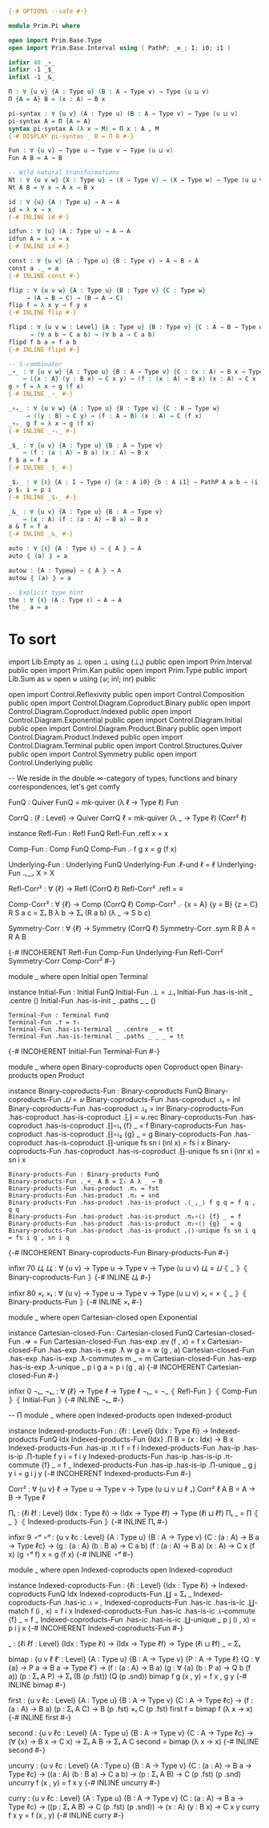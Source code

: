 ```agda

{-# OPTIONS --safe #-}

module Prim.Pi where

open import Prim.Base.Type
open import Prim.Base.Interval using ( PathP; _≡_; I; i0; i1 )

infixr 40 _∘_
infixr -1 _$_
infixl -1 _&_

Π : ∀ {u v} {A : Type u} (B : A → Type v) → Type (u ⊔ v)
Π {A = A} B = (x : A) → B x

pi-syntax : ∀ {u v} (A : Type u) (B : A → Type v) → Type (u ⊔ v)
pi-syntax A = Π {A = A}
syntax pi-syntax A (λ x → M) = Π x ꞉ A , M
{-# DISPLAY pi-syntax _ B = Π B #-}

Fun : ∀ {u v} → Type u → Type v → Type (u ⊔ v)
Fun A B = A → B

-- Wild natural transformations
Nt : ∀ {u v w} {X : Type u} → (X → Type v) → (X → Type w) → Type (u ⊔ v ⊔ w)
Nt A B = ∀ x → A x → B x

id : ∀ {u} {A : Type u} → A → A
id = λ x → x
{-# INLINE id #-}

idfun : ∀ {u} (A : Type u) → A → A
idfun A = λ x → x
{-# INLINE id #-}

const : ∀ {u v} {A : Type u} {B : Type v} → A → B → A
const a ._ = a
{-# INLINE const #-}

flip : ∀ {u v w} {A : Type u} {B : Type v} {C : Type w}
     → (A → B → C) → (B → A → C)
flip f = λ x y → f y x
{-# INLINE flip #-}

flipd : ∀ {u v w : Level} {A : Type u} {B : Type v} {C : A → B → Type w}
      → (∀ a b → C a b) → (∀ b a → C a b)
flipd f b a = f a b
{-# INLINE flipd #-}

-- S-combinator
_∘_ : ∀ {u v w} {A : Type u} {B : A → Type v} {C : (x : A) → B x → Type w}
    → ({x : A} (y : B x) → C x y) → (f : (x : A) → B x) (x : A) → C x (f x)
g ∘ f = λ x → g (f x)
{-# INLINE _∘_ #-}

_∘ₛ_ : ∀ {u v w} {A : Type u} {B : Type v} {C : B → Type w}
     → ((y : B) → C y) → (f : A → B) (x : A) → C (f x)
_∘ₛ_ g f = λ x → g (f x)
{-# INLINE _∘ₛ_ #-}

_$_ : ∀ {u v} {A : Type u} {B : A → Type v}
    → (f : (a : A) → B a) (x : A) → B x
f $ a = f a
{-# INLINE _$_ #-}

_$ᵢ_ : ∀ {ℓ} {A : I → Type ℓ} {a : A i0} {b : A i1} → PathP A a b → (i : I) → A i
p $ᵢ i = p i
{-# INLINE _$ᵢ_ #-}

_&_ : ∀ {u v} {A : Type u} {B : A → Type v}
    → (x : A) (f : (a : A) → B a) → B x
a & f = f a
{-# INLINE _&_ #-}

auto : ∀ {ℓ} {A : Type ℓ} → ⦃ A ⦄ → A
auto ⦃ (a) ⦄ = a

autoω : {A : Typeω} → ⦃ A ⦄ → A
autoω ⦃ (a) ⦄ = a

-- Explicit type hint
the : ∀ {ℓ} (A : Type ℓ) → A → A
the _ a = a

```

# To sort

import Lib.Empty as ⊥
open ⊥ using (⊥ₜ) public
open import Prim.Interval public
open import Prim.Kan public
open import Prim.Type public
import Lib.Sum as ⊎
open ⊎ using (_⊎_; inl; inr) public

open import Control.Reflexivity public
open import Control.Composition public
open import Control.Diagram.Coproduct.Binary public
open import Control.Diagram.Coproduct.Indexed public
open import Control.Diagram.Exponential public
open import Control.Diagram.Initial public
open import Control.Diagram.Product.Binary public
open import Control.Diagram.Product.Indexed public
open import Control.Diagram.Terminal public
open import Control.Structures.Quiver public
open import Control.Symmetry public
open import Control.Underlying public

-- We reside in the double ∞-category of types, functions and binary correspondences, let's get comfy

FunQ : Quiver
FunQ = mk-quiver (λ ℓ → Type ℓ) Fun

CorrQ : (ℓ : Level) → Quiver
CorrQ ℓ = mk-quiver (λ _ → Type ℓ) (Corr² ℓ)

instance
  Refl-Fun : Refl FunQ
  Refl-Fun .refl x = x

  Comp-Fun : Comp FunQ
  Comp-Fun ._∙_ f g x = g (f x)

  Underlying-Fun : Underlying FunQ
  Underlying-Fun .ℓ-und ℓ = ℓ
  Underlying-Fun .⌞_⌟ X = X

  Refl-Corr² : ∀ {ℓ} → Refl (CorrQ ℓ)
  Refl-Corr² .refl = _≡_

  Comp-Corr² : ∀ {ℓ} → Comp (CorrQ ℓ)
  Comp-Corr² ._∙_ {x = A} {y = B} {z = C} R S a c = Σₜ B λ b → Σₜ (R a b) (λ _ → S b c)

  Symmetry-Corr : ∀ {ℓ} → Symmetry (CorrQ ℓ)
  Symmetry-Corr .sym R B A = R A B

{-# INCOHERENT Refl-Fun Comp-Fun Underlying-Fun
               Refl-Corr² Symmetry-Corr Comp-Corr²
#-}


module _ where
  open Initial
  open Terminal

  instance
    Initial-Fun : Initial FunQ
    Initial-Fun .⊥ = ⊥ₜ
    Initial-Fun .has-is-init _ .centre ()
    Initial-Fun .has-is-init _ .paths _ _ ()

    Terminal-Fun : Terminal FunQ
    Terminal-Fun .⊤ = ⊤ₜ
    Terminal-Fun .has-is-terminal _ .centre _ = tt
    Terminal-Fun .has-is-terminal _ .paths _ _ _ = tt
{-# INCOHERENT Initial-Fun Terminal-Fun #-}


module _ where
  open Binary-coproducts
  open Coproduct
  open Binary-products
  open Product

  instance
    Binary-coproducts-Fun : Binary-coproducts FunQ
    Binary-coproducts-Fun ._⨿_ = _⊎_
    Binary-coproducts-Fun .has-coproduct .ι₁ = inl
    Binary-coproducts-Fun .has-coproduct .ι₂ = inr
    Binary-coproducts-Fun .has-coproduct .has-is-coproduct .⁅_,_⁆ = ⊎.rec
    Binary-coproducts-Fun .has-coproduct .has-is-coproduct .⁅⁆∘ι₁ {f} _ = f
    Binary-coproducts-Fun .has-coproduct .has-is-coproduct .⁅⁆∘ι₂ {g} _ = g
    Binary-coproducts-Fun .has-coproduct .has-is-coproduct .⁅⁆-unique fs sn i (inl x) = fs i x
    Binary-coproducts-Fun .has-coproduct .has-is-coproduct .⁅⁆-unique fs sn i (inr x) = sn i x

    Binary-products-Fun : Binary-products FunQ
    Binary-products-Fun ._×_ A B = Σₜ A λ _ → B
    Binary-products-Fun .has-product .π₁ = fst
    Binary-products-Fun .has-product .π₂ = snd
    Binary-products-Fun .has-product .has-is-product .⟨_,_⟩ f g q = f q , g q
    Binary-products-Fun .has-product .has-is-product .π₁∘⟨⟩ {f} _ = f
    Binary-products-Fun .has-product .has-is-product .π₂∘⟨⟩ {g} _ = g
    Binary-products-Fun .has-product .has-is-product .⟨⟩-unique fs sn i q = fs i q , sn i q
{-# INCOHERENT Binary-coproducts-Fun Binary-products-Fun #-}

infixr 70 _⨿ₜ_
_⨿ₜ_ : ∀ {u v} → Type u → Type v → Type (u ⊔ v)
_⨿ₜ_ = _⨿_ ⦃ _ ⦄ ⦃ Binary-coproducts-Fun ⦄
{-# INLINE _⨿ₜ_ #-}

infixr 80 _×ₜ_
_×ₜ_ : ∀ {u v} → Type u → Type v → Type (u ⊔ v)
_×ₜ_ = _×_ ⦃ _ ⦄ ⦃ Binary-products-Fun ⦄
{-# INLINE _×ₜ_ #-}


module _ where
  open Cartesian-closed
  open Exponential

  instance
    Cartesian-closed-Fun : Cartesian-closed FunQ
    Cartesian-closed-Fun ._⇒_ = Fun
    Cartesian-closed-Fun .has-exp .ev (f , x) = f x
    Cartesian-closed-Fun .has-exp .has-is-exp .ƛ w g a = w (g , a)
    Cartesian-closed-Fun .has-exp .has-is-exp .ƛ-commutes m _ = m
    Cartesian-closed-Fun .has-exp .has-is-exp .ƛ-unique _ p i g a = p i (g , a)
    {-# INCOHERENT Cartesian-closed-Fun #-}

infixr 0 ¬ₜ_
¬ₜ_ : ∀ {ℓ} → Type ℓ → Type ℓ
¬ₜ_ = ¬_ ⦃ Refl-Fun ⦄ ⦃ Comp-Fun ⦄ ⦃ Initial-Fun ⦄
{-# INLINE ¬ₜ_ #-}


-- Π
module _ where
  open Indexed-products
  open Indexed-product

  instance
    Indexed-products-Fun : {ℓi : Level} {Idx : Type ℓi} → Indexed-products FunQ Idx
    Indexed-products-Fun {Idx} .∏ B = (x : Idx) → B x
    Indexed-products-Fun .has-ip .π i f = f i
    Indexed-products-Fun .has-ip .has-is-ip .∏-tuple f y i = f i y
    Indexed-products-Fun .has-ip .has-is-ip .π-commute {f} _ = f _
    Indexed-products-Fun .has-ip .has-is-ip .∏-unique _ g j y i = g i j y
{-# INCOHERENT Indexed-products-Fun #-}



Corr² : ∀ {u v} ℓ → Type u → Type v → Type (u ⊔ v ⊔ ℓ ₊)
Corr² ℓ A B = A → B → Type ℓ

Πₜ : {ℓi ℓf : Level} (Idx : Type ℓi) → (Idx → Type ℓf) → Type (ℓi ⊔ ℓf)
Πₜ _ = ∏ ⦃ _ ⦄ ⦃ Indexed-products-Fun ⦄
{-# INLINE Πₜ #-}

infixr 9 _∘ᵈ_
_∘ᵈ_ : {u v ℓc : Level} {A : Type u} {B : A → Type v} {C : (a : A) → B a → Type ℓc}
     → (g : {a : A} (b : B a) → C a b) (f : (a : A) → B a) (x : A) → C x (f x)
(g ∘ᵈ f) x = g (f x)
{-# INLINE _∘ᵈ_ #-}

module _ where
  open Indexed-coproducts
  open Indexed-coproduct

  instance
    Indexed-coproducts-Fun : {ℓi : Level} {Idx : Type ℓi} → Indexed-coproducts FunQ Idx
    Indexed-coproducts-Fun .∐ = Σₜ _
    Indexed-coproducts-Fun .has-ic .ι = _,_
    Indexed-coproducts-Fun .has-ic .has-is-ic .∐-match f (i , x) = f i x
    Indexed-coproducts-Fun .has-ic .has-is-ic .ι-commute {f} _ = f _
    Indexed-coproducts-Fun .has-ic .has-is-ic .∐-unique _ p j (i , x) = p i j x
{-# INCOHERENT Indexed-coproducts-Fun #-}

_ : {ℓi ℓf : Level} (Idx : Type ℓi) → (Idx → Type ℓf) → Type (ℓi ⊔ ℓf)
_ = Σₜ

bimap : {u v ℓ ℓ′ : Level} {A : Type u} {B : A → Type v} {P : A → Type ℓ} {Q : ∀ {a} → P a → B a → Type ℓ′}
      → (f : (a : A) →  B a) (g : ∀ {a} (b : P a) → Q b (f a)) (p : Σₜ A P) → Σₜ (B (p .fst)) (Q (p .snd))
bimap f g (x , y) = f x , g y
{-# INLINE bimap #-}

first : {u v ℓc : Level} {A : Type u} {B : A → Type v} {C : A → Type ℓc}
      → (f : (a : A) → B a) (p : Σₜ A C)
      → B (p .fst) ×ₜ C (p .fst)
first f = bimap f (λ x → x)
{-# INLINE first #-}

second : {u v ℓc : Level} {A : Type u} {B : A → Type v} {C : A → Type ℓc}
       → (∀ {x} → B x → C x) → Σₜ A B → Σₜ A C
second = bimap (λ x → x)
{-# INLINE second #-}

uncurry : {u v ℓc : Level} {A : Type u} {B : A → Type v} {C : (a : A) → B a → Type ℓc}
        → ((a : A) (b : B a) → C a b)
        → (p : Σₜ A B) → C (p .fst) (p .snd)
uncurry f (x , y) = f x y
{-# INLINE uncurry #-}

curry : {u v ℓc : Level} {A : Type u} {B : A → Type v} {C : (a : A) → B a → Type ℓc}
      → ((p : Σₜ A B) → C (p .fst) (p .snd))
      → (x : A) (y : B x) → C x y
curry f x y = f (x , y)
{-# INLINE curry #-}

